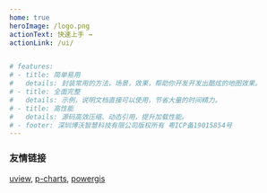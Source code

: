 ```yaml
---
home: true
heroImage: /logo.png
actionText: 快速上手 →
actionLink: /ui/


# features:
# - title: 简单易用
#   details: 封装常用的方法，场景，效果，帮助你开发开发出酷炫的地图效果。
# - title: 全面完整
#   details: 示例，说明文档直接可以使用，节省大量的时间精力。
# - title: 高性能
#   details: 源码高效压缩、动态引用，提升加载性能。
# - footer: 深圳博沃智慧科技有限公司版权所有 粤ICP备19015854号
---
```



### 友情链接
[uview](https://www.uviewui.com/),
[p-charts](http://www.bovosz.com/uidemo/index.html#/intro),
[powergis](http://202.104.140.38:81/powergis/docs/)






